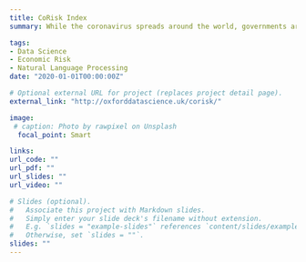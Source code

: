 ```yaml
---
title: CoRisk Index
summary: While the coronavirus spreads around the world, governments are attempting to reduce contagion rates at the expense of negative economic effects. To achieve higher effectiveness with cyclical and fiscal policy measures, it is key to identify the industries that are suffering the most from the unfolding economic crisis. We introduce the CoRisk-Index. It is the first economic indicator of industry-specific risk assessments related to Covid-19.

tags:
- Data Science
- Economic Risk
- Natural Language Processing
date: "2020-01-01T00:00:00Z"

# Optional external URL for project (replaces project detail page).
external_link: "http://oxforddatascience.uk/corisk/"

image:
 # caption: Photo by rawpixel on Unsplash
  focal_point: Smart

links:
url_code: ""
url_pdf: ""
url_slides: ""
url_video: ""

# Slides (optional).
#   Associate this project with Markdown slides.
#   Simply enter your slide deck's filename without extension.
#   E.g. `slides = "example-slides"` references `content/slides/example-slides.md`.
#   Otherwise, set `slides = ""`.
slides: ""
---
```



